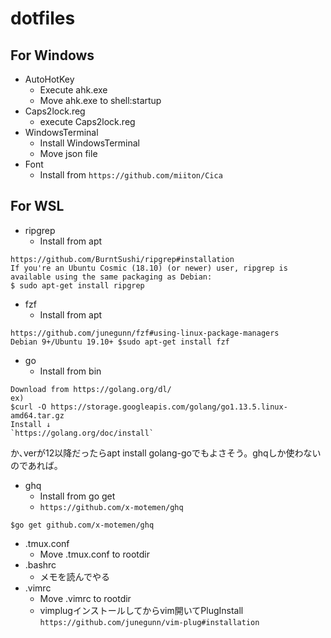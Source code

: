 # dotfiles
## For Windows
- AutoHotKey
  - Execute ahk.exe
  - Move ahk.exe to shell:startup
- Caps2lock.reg
  - execute Caps2lock.reg
- WindowsTerminal
  - Install WindowsTerminal
  - Move json file
- Font
  - Install from `https://github.com/miiton/Cica`

## For WSL
- ripgrep
  - Install from apt
```
https://github.com/BurntSushi/ripgrep#installation
If you're an Ubuntu Cosmic (18.10) (or newer) user, ripgrep is available using the same packaging as Debian:
$ sudo apt-get install ripgrep
```
- fzf
  - Install from apt
```
https://github.com/junegunn/fzf#using-linux-package-managers
Debian 9+/Ubuntu 19.10+ $sudo apt-get install fzf
```
- go
  - Install from bin
```
Download from https://golang.org/dl/
ex)
$curl -O https://storage.googleapis.com/golang/go1.13.5.linux-amd64.tar.gz
Install ↓
`https://golang.org/doc/install`
```
か､verが12以降だったらapt install golang-goでもよさそう。ghqしか使わないのであれば。
  - ghq
    - Install from go get
    - `https://github.com/x-motemen/ghq`
```
$go get github.com/x-motemen/ghq
```

- .tmux.conf
  - Move .tmux.conf to rootdir
- .bashrc
  - メモを読んでやる
- .vimrc
  - Move .vimrc to rootdir
  - vimplugインストールしてからvim開いてPlugInstall
 `https://github.com/junegunn/vim-plug#installation`

